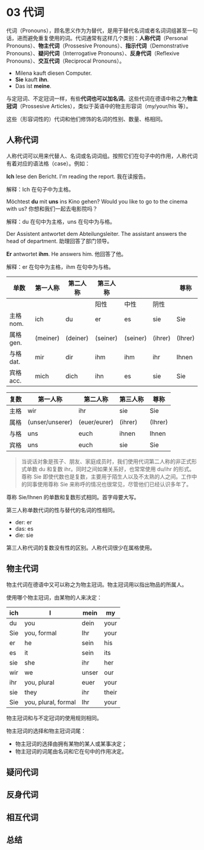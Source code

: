 # 03 代词

代词（Pronouns），顾名思义作为为替代，是用于替代名词或者名词词组甚至一句话，进而避免重复使用的词。代词通常有这样几个类别：**人称代词**（Personal Pronouns）、**物主代词**（Prossesive Pronouns）、**指示代词**（Demonstrative Pronouns）、**疑问代词**（Interrogative Pronouns）、**反身代词**（Reflexive Pronouns）、**交互代词**（Reciprocal Pronouns）。

- Milena kauft diesen Computer.
- **Sie** kauft **ihn**.
- Das ist **meine**.

与定冠词、不定冠词一样，有些**代词也可以加名词**。这些代词在德语中称之为**物主冠词**（Prossesive Articles），类似于英语中的物主形容词（my/your/his 等）。

这些（形容词性的）代词和他们修饰的名词的性别、数量、格相同。

## 人称代词

人称代词可以用来代替人、名词或名词词组。按照它们在句子中的作用，人称代词有着对应的语法格（case）。例如：

**Ich** lese den Bericht. I'm reading the report. 我在读报告。

解释：Ich 在句子中为主格。

Möchtest **du** mit **uns** ins Kino gehen? Would you like to go to the cinema with us? 你想和我们一起去电影院吗？

解释：du 在句中为主格，uns 在句中为与格。

Der Assistent antwortet dem Abteilungsleiter. The assistant answers the head of department. 助理回答了部门领导。

**Er** antwortet **ihm**. He answers him. 他回答了他。

解释：er 在句中为主格，ihm 在句中为与格。

| 单数      | 第一人称     | 第二人称     | 第三人称     |          |         | 尊称      |
| ------- | -------- | -------- | -------- | -------- | ------- | ------- |
|         |          |          | 阳性       | 中性       | 阴性      |         |
| 主格 nom. | ich      | du       | er       | es       | sie     | Sie     |
| 属格 gen. | (meiner) | (deiner) | (seiner) | (seiner) | (ihrer) | (Ihrer) |
| 与格 dat. | mir      | dir      | ihm      | ihm      | ihr     | Ihnen   |
| 宾格 acc. | mich     | dich     | ihn      | es       | sie     | Sie     |

| 复数   | 第一人称            | 第二人称         | 第三人称    | 尊称      |
| ---- | --------------- | ------------ | ------- | ------- |
| 主格   | wir             | ihr          | sie     | Sie     |
| 属格   | (unser/unserer) | (euer/eurer) | (ihrer) | (Ihrer) |
| 与格   | uns             | euch         | ihnen   | Ihnen   |
| 宾格   | uns             | euch         | sie     | Sie     |

> 当说话对象是孩子、朋友、家庭成员时，我们使用代词第二人称的非正式形式单数 du 和复数 ihr。同时之间如果关系好，也常常使用 du/ihr 的形式。尊称 Sie 即使代数也是复数，主要用于陌生人以及不太熟的人之间。工作中的同事使用尊称 Sie 来称呼的情况也很常见，尽管他们已经认识多年了。

尊称 Sie/Ihnen 的单数和复数形式相同。首字母要大写。

第三人称单数代词的性与替代的名词的性相同。

- der: er
- das: es
- die: sie

第三人称代词的复数没有性的区别。人称代词很少在属格使用。

## 物主代词

物主代词在德语中又可以称之为物主冠词。物主冠词用以指出物品的所属人。

使用哪个物主冠词，由某物的人来决定：

| ich  | I                   | mein  | my    |
| ---- | ------------------- | ----- | ----- |
| du   | you                 | dein  | your  |
| Sie  | you, formal         | Ihr   | your  |
| er   | he                  | sein  | his   |
| es   | it                  | sein  | its   |
| sie  | she                 | ihr   | her   |
| wir  | we                  | unser | our   |
| ihr  | you, plural         | euer  | your  |
| sie  | they                | ihr   | their |
| Sie  | you, plural, formal | Ihr   | your  |

物主冠词和与不定冠词的使用规则相同。

物主冠词的选择和物主冠词词尾：

- 物主冠词的选择由拥有某物的某人或某事决定；
- 物主冠词的词尾由名词和它在句中的作用决定。

## 疑问代词

## 反身代词

## 相互代词


## 总结